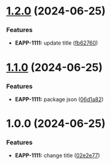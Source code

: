 # [1.2.0](https://github.com/pvega95/semantic-release-app/compare/v1.1.0...v1.2.0) (2024-06-25)


### Features

* **EAPP-1111:** update title ([fb62760](https://github.com/pvega95/semantic-release-app/commit/fb62760d29a624c6b15bf06263d3e667c637f119))

# [1.1.0](https://github.com/pvega95/semantic-release-app/compare/v1.0.0...v1.1.0) (2024-06-25)


### Features

* **EAPP-1111:** package json ([06d1a82](https://github.com/pvega95/semantic-release-app/commit/06d1a8288a0803c9c66438c9b4faf0f3fcb70974))

# 1.0.0 (2024-06-25)


### Features

* **EAPP-1111:** change title ([02e2e77](https://github.com/pvega95/semantic-release-app/commit/02e2e776dcde601fe6b47421fb73d51535a6e368))
